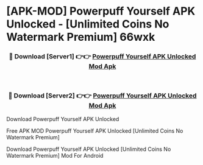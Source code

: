 # [APK-MOD] Powerpuff Yourself APK Unlocked - [Unlimited Coins No Watermark Premium] 66wxk



<div align="center">
<h3>🔴 Download [Server1] 👉👉 <a href="https://momento.my/?title=Powerpuff_Yourself_APK_Unlocked">Powerpuff Yourself APK Unlocked Mod Apk</a></h3><br>

<h3>🔴 Download [Server2] 👉👉 <a href="https://momento.my/?title=Powerpuff_Yourself_APK_Unlocked">Powerpuff Yourself APK Unlocked Mod Apk</a></h3>
</div>



Download Powerpuff Yourself APK Unlocked 

Free APK MOD Powerpuff Yourself APK Unlocked [Unlimited Coins No Watermark Premium]

Download Powerpuff Yourself APK Unlocked [Unlimited Coins No Watermark Premium] Mod For Android
